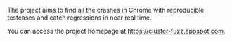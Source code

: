 The project aims to find all the crashes in Chrome with reproducible testcases and catch regressions in near real time.

You can access the project homepage at https://cluster-fuzz.appspot.com.